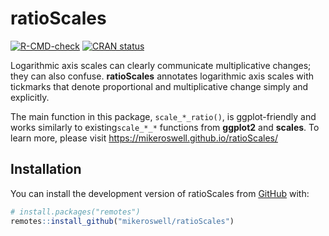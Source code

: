
<!-- README.md is generated from README.Rmd. Please edit that file -->

# ratioScales

<!-- badges: start -->

[![R-CMD-check](https://github.com/mikeroswell/ratioScales/actions/workflows/R-CMD-check.yaml/badge.svg)](https://github.com/mikeroswell/ratioScales/actions/workflows/R-CMD-check.yaml)
[![CRAN
status](https://www.r-pkg.org/badges/version/ratioScales)](https://CRAN.R-project.org/package=ratioScales)
<!-- badges: end -->

Logarithmic axis scales can clearly communicate multiplicative changes;
they can also confuse. **ratioScales** annotates logarithmic axis scales
with tickmarks that denote proportional and multiplicative change simply
and explicitly.

The main function in this package, `scale_*_ratio()`, is ggplot-friendly
and works similarly to existing`scale_*_*` functions from **ggplot2**
and **scales**. To learn more, please visit
<https://mikeroswell.github.io/ratioScales/>

## Installation

You can install the development version of ratioScales from
[GitHub](https://github.com/) with:

``` r
# install.packages("remotes")
remotes::install_github("mikeroswell/ratioScales")
```
